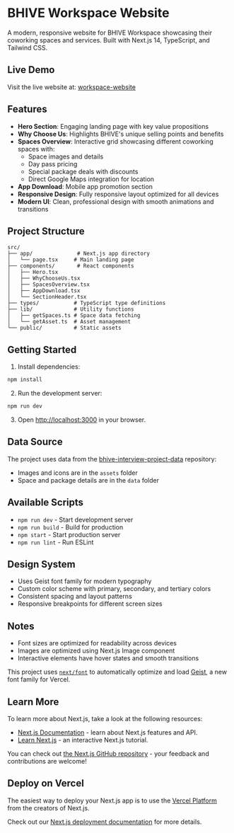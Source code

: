 # BHIVE Workspace Website

A modern, responsive website for BHIVE Workspace showcasing their coworking spaces and services. Built with Next.js 14, TypeScript, and Tailwind CSS.

## Live Demo

Visit the live website at: [workspace-website](https://bhive-assignment-eight.vercel.app/)

## Features

- **Hero Section**: Engaging landing page with key value propositions
- **Why Choose Us**: Highlights BHIVE's unique selling points and benefits
- **Spaces Overview**: Interactive grid showcasing different coworking spaces with:
  - Space images and details
  - Day pass pricing
  - Special package deals with discounts
  - Direct Google Maps integration for location
- **App Download**: Mobile app promotion section
- **Responsive Design**: Fully responsive layout optimized for all devices
- **Modern UI**: Clean, professional design with smooth animations and transitions

## Project Structure

```
src/
├── app/              # Next.js app directory
│   └── page.tsx     # Main landing page
├── components/       # React components
│   ├── Hero.tsx
│   ├── WhyChooseUs.tsx
│   ├── SpacesOverview.tsx
│   ├── AppDownload.tsx
│   └── SectionHeader.tsx
├── types/           # TypeScript type definitions
├── lib/             # Utility functions
│   ├── getSpaces.ts # Space data fetching
│   └── getAsset.ts  # Asset management
└── public/          # Static assets
```

## Getting Started

1. Install dependencies:

```bash
npm install
```

2. Run the development server:

```bash
npm run dev
```

3. Open [http://localhost:3000](http://localhost:3000) in your browser.

## Data Source

The project uses data from the [bhive-interview-project-data](https://github.com/MujtabaKably/bhive-interview-project-data) repository:

- Images and icons are in the `assets` folder
- Space and package details are in the `data` folder

## Available Scripts

- `npm run dev` - Start development server
- `npm run build` - Build for production
- `npm start` - Start production server
- `npm run lint` - Run ESLint

## Design System

- Uses Geist font family for modern typography
- Custom color scheme with primary, secondary, and tertiary colors
- Consistent spacing and layout patterns
- Responsive breakpoints for different screen sizes

## Notes

- Font sizes are optimized for readability across devices
- Images are optimized using Next.js Image component
- Interactive elements have hover states and smooth transitions

This project uses [`next/font`](https://nextjs.org/docs/app/building-your-application/optimizing/fonts) to automatically optimize and load [Geist](https://vercel.com/font), a new font family for Vercel.

## Learn More

To learn more about Next.js, take a look at the following resources:

- [Next.js Documentation](https://nextjs.org/docs) - learn about Next.js features and API.
- [Learn Next.js](https://nextjs.org/learn) - an interactive Next.js tutorial.

You can check out [the Next.js GitHub repository](https://github.com/vercel/next.js) - your feedback and contributions are welcome!

## Deploy on Vercel

The easiest way to deploy your Next.js app is to use the [Vercel Platform](https://vercel.com/new?utm_medium=default-template&filter=next.js&utm_source=create-next-app&utm_campaign=create-next-app-readme) from the creators of Next.js.

Check out our [Next.js deployment documentation](https://nextjs.org/docs/app/building-your-application/deploying) for more details.
